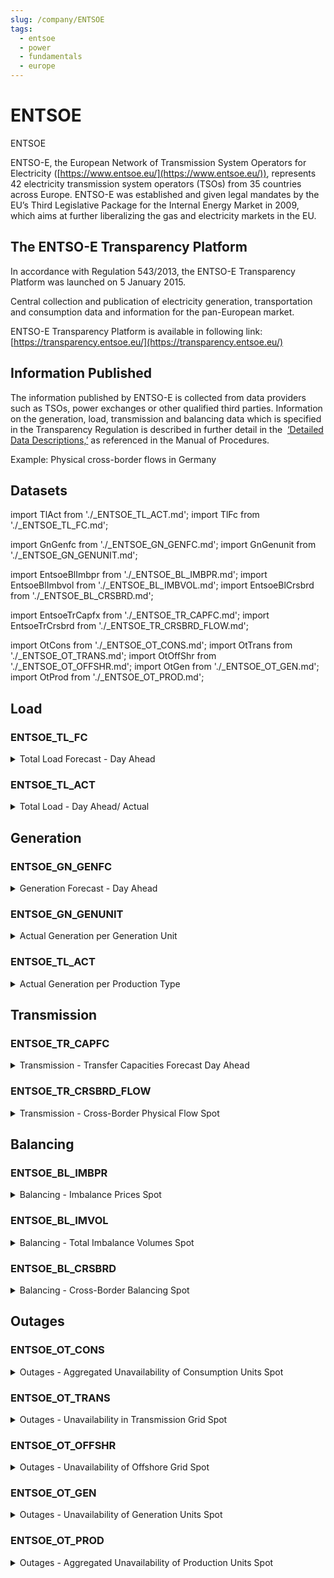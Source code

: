 ```yaml
---
slug: /company/ENTSOE
tags:
  - entsoe
  - power
  - fundamentals
  - europe
---
```

ENTSOE
=========

ENTSOE  

ENTSO-E, the European Network of Transmission System Operators for Electricity ([https://www.entsoe.eu/](https://www.entsoe.eu/)), represents 42 electricity transmission system operators (TSOs) from 35 countries across Europe. ENTSO-E was established and given legal mandates by the EU’s Third Legislative Package for the Internal Energy Market in 2009, which aims at further liberalizing the gas and electricity markets in the EU.

## The ENTSO-E Transparency Platform

In accordance with Regulation 543/2013, the ENTSO-E Transparency Platform was launched on 5 January 2015.

Central collection and publication of electricity generation, transportation and consumption data and information for the pan-European market.

ENTSO-E Transparency Platform is available in following link: [https://transparency.entsoe.eu/](https://transparency.entsoe.eu/)

## Information Published

The information published by ENTSO-E is collected from data providers such as TSOs, power exchanges or other qualified third parties. Information on the generation, load, transmission and balancing data which is specified in the Transparency Regulation is described in further detail in the  [‘Detailed Data Descriptions,’](https://www.entsoe.eu/fileadmin/user_upload/_library/resources/Transparency/02_MoP%20Ref02%20-%20DDD_V2R5.pdf) as referenced in the Manual of Procedures.

Example: Physical cross-border flows in Germany

## Datasets
import TlAct from './_ENTSOE_TL_ACT.md';
import TlFc from './_ENTSOE_TL_FC.md';

import GnGenfc from './_ENTSOE_GN_GENFC.md';
import GnGenunit from './_ENTSOE_GN_GENUNIT.md';

import EntsoeBlImbpr from './_ENTSOE_BL_IMBPR.md';
import EntsoeBlImbvol from './_ENTSOE_BL_IMBVOL.md';
import EntsoeBlCrsbrd from './_ENTSOE_BL_CRSBRD.md';

import EntsoeTrCapfx from './_ENTSOE_TR_CAPFC.md';
import EntsoeTrCrsbrd from './_ENTSOE_TR_CRSBRD_FLOW.md';

import OtCons from './_ENTSOE_OT_CONS.md';
import OtTrans from './_ENTSOE_OT_TRANS.md';
import OtOffShr from './_ENTSOE_OT_OFFSHR.md';
import OtGen from './_ENTSOE_OT_GEN.md';
import OtProd from './_ENTSOE_OT_PROD.md';

## Load
### ENTSOE_TL_FC
<details>
<summary>Total Load Forecast - Day Ahead</summary>
<TlFc />
</details>

### ENTSOE_TL_ACT
<details>
<summary>Total Load - Day Ahead/ Actual</summary>
<TlFc />
</details>


## Generation
### ENTSOE_GN_GENFC
<details>
<summary>Generation Forecast - Day Ahead</summary>
<GnGenfc />
</details>

### ENTSOE_GN_GENUNIT
<details>
<summary>Actual Generation per Generation Unit</summary>
<GnGenunit />
</details>

### ENTSOE_TL_ACT
<details>
<summary>Actual Generation per Production Type</summary>
<TlAct />
</details>

## Transmission
### ENTSOE_TR_CAPFC
<details>
<summary>Transmission - Transfer Capacities Forecast Day Ahead</summary>
<EntsoeTrCapfx />
</details>

### ENTSOE_TR_CRSBRD_FLOW
<details>
<summary>Transmission - Cross-Border Physical Flow Spot</summary>
<EntsoeTrCrsbrd />
</details>

## Balancing
### ENTSOE_BL_IMBPR
<details>
<summary>Balancing - Imbalance Prices Spot</summary>
<EntsoeBlImbpr />
</details>

### ENTSOE_BL_IMVOL
<details>
<summary>Balancing - Total Imbalance Volumes Spot</summary>
<EntsoeBlImbvol />
</details>

### ENTSOE_BL_CRSBRD
<details>
<summary>Balancing - Cross-Border Balancing Spot</summary>
<EntsoeBlCrsbrd />
</details>

## Outages

### ENTSOE_OT_CONS
<details>
<summary>Outages - Aggregated Unavailability of Consumption Units Spot</summary>
<OtCons />
</details>

### ENTSOE_OT_TRANS
<details>
<summary>Outages - Unavailability in Transmission Grid Spot</summary>
<OtTrans />
</details>

### ENTSOE_OT_OFFSHR
<details>
<summary>Outages - Unavailability of Offshore Grid Spot</summary>
<OtOffShr />
</details>

### ENTSOE_OT_GEN
<details>
<summary>Outages - Unavailability of Generation Units Spot</summary>
<OtGen />
</details>

### ENTSOE_OT_PROD
<details>
<summary>Outages - Aggregated Unavailability of Production Units Spot</summary>
<OtProd />
</details>